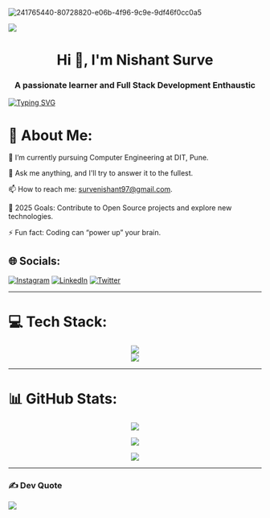 
![241765440-80728820-e06b-4f96-9c9e-9df46f0cc0a5](https://github.com/Nishantsurve/Nishantsurve/assets/104264099/b898268f-371c-424b-91d7-8df2b9cd8d77)

![](https://komarev.com/ghpvc/?username=Nishantsurve&color=blueviolet)

<h1 align="center">Hi 👋, I'm Nishant Surve</h1>
<h3 align="center">A passionate learner and Full Stack Development Enthaustic</h3>

[![Typing SVG](https://readme-typing-svg.demolab.com?font=Fira+Code&weight=500&size=28&pause=1000&color=777DFF&random=false&width=435&lines=Computer+Science+Student;Problem+solving(DSA);Web+developer;Consistant+Learner)](https://git.io/typing-svg)

# 💫 About Me:
🔭 I’m currently pursuing Computer Engineering at DIT, Pune.<br>

💬 Ask me anything, and I'll try to answer it to the fullest.<br>



📫 How to reach me: survenishant97@gmail.com.<br>

🥅 2025 Goals: Contribute to Open Source projects and explore new technologies.<br>

⚡ Fun fact: Coding can “power up” your brain.


## 🌐 Socials:
[![Instagram](https://img.shields.io/badge/Instagram-%23E4405F.svg?logo=Instagram&logoColor=white)](https://instagram.com/nishantsurve57) [![LinkedIn](https://img.shields.io/badge/LinkedIn-%230077B5.svg?logo=linkedin&logoColor=white)](https://linkedin.com/in/nishant-surve-148973214/) [![Twitter](https://img.shields.io/badge/Twitter-%231DA1F2.svg?logo=Twitter&logoColor=white)](https://twitter.com/nishants208) 
<hr/>

# 💻 Tech Stack:

<div align="center">
    <img src="https://skillicons.dev/icons?i=react,nextjs,bootstrap,mui,html,css,vscode,git,github,tailwind" /><br>
    <img src="https://skillicons.dev/icons?i=C++,python,javascript,java,nodejs,express,mongodb,mysql" /><br>
</div>
<hr/>

# 📊 GitHub Stats:
<div align="center">
  
![](https://github-readme-stats.vercel.app/api?username=Nishantsurve&theme=dark&hide_border=false&include_all_commits=false&count_private=false)<br/>

![](https://github-readme-streak-stats.herokuapp.com/?user=Nishantsurve&theme=dark&hide_border=false)<br/>

![](https://github-readme-stats.vercel.app/api/top-langs/?username=Nishantsurve&theme=dark&hide_border=false&include_all_commits=false&count_private=false&layout=compact)
</div>

<hr/>

### ✍️ Dev Quote
![](https://quotes-github-readme.vercel.app/api?type=horizontal&theme=radical)

<!-- Proudly created with GPRM ( https://gprm.itsvg.in ) -->
